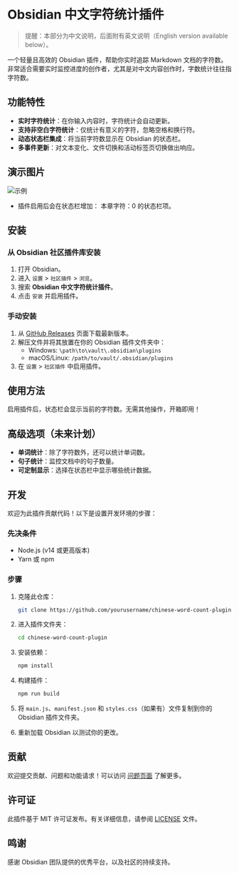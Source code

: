 # Obsidian 中文字符统计插件

> 提醒：本部分为中文说明，后面附有英文说明（English version available below）。

一个轻量且高效的 Obsidian 插件，帮助你实时追踪 Markdown 文档的字符数。非常适合需要实时监控进度的创作者，尤其是对中文内容创作时，字数统计往往指字符数。

## 功能特性

- **实时字符统计**：在你输入内容时，字符统计会自动更新。
- **支持非空白字符统计**：仅统计有意义的字符，忽略空格和换行符。
- **动态状态栏集成**：将当前字符数显示在 Obsidian 的状态栏。
- **多事件更新**：对文本变化、文件切换和活动标签页切换做出响应。

## 演示图片
![示例](https://github.com/user-attachments/assets/8791abb1-6f55-411d-b492-405cff635536)

- 插件启用后会在状态栏增加： 本章字符：0 的状态栏项。


## 安装

### 从 Obsidian 社区插件库安装
1. 打开 Obsidian。
2. 进入 `设置` > `社区插件` > `浏览`。
3. 搜索 **Obsidian 中文字符统计插件**。
4. 点击 `安装` 并启用插件。

### 手动安装
1. 从 [GitHub Releases](https://github.com/yourusername/chinese-word-count-plugin/releases) 页面下载最新版本。
2. 解压文件并将其放置在你的 Obsidian 插件文件夹中：
   - Windows: `\path\to\vault\.obsidian\plugins`
   - macOS/Linux: `/path/to/vault/.obsidian/plugins`
3. 在 `设置` > `社区插件` 中启用插件。

## 使用方法

启用插件后，状态栏会显示当前的字符数。无需其他操作，开箱即用！

## 高级选项（未来计划）

- **单词统计**：除了字符数外，还可以统计单词数。
- **句子统计**：监控文档中的句子数量。
- **可定制显示**：选择在状态栏中显示哪些统计数据。

## 开发

欢迎为此插件贡献代码！以下是设置开发环境的步骤：

### 先决条件

- Node.js (v14 或更高版本)
- Yarn 或 npm

### 步骤

1. 克隆此仓库：
   ```bash
   git clone https://github.com/yourusername/chinese-word-count-plugin.git
   ```

2. 进入插件文件夹：
   ```bash
   cd chinese-word-count-plugin
   ```

3. 安装依赖：
   ```bash
   npm install
   ```

4. 构建插件：
   ```bash
   npm run build
   ```

5. 将 `main.js`、`manifest.json` 和 `styles.css`（如果有）文件复制到你的 Obsidian 插件文件夹。

6. 重新加载 Obsidian 以测试你的更改。

## 贡献

欢迎提交贡献、问题和功能请求！可以访问 [问题页面](https://github.com/yourusername/chinese-word-count-plugin/issues) 了解更多。

## 许可证

此插件基于 MIT 许可证发布。有关详细信息，请参阅 [LICENSE](https://github.com/yourusername/chinese-word-count-plugin/blob/main/LICENSE) 文件。

## 鸣谢

感谢 Obsidian 团队提供的优秀平台，以及社区的持续支持。
